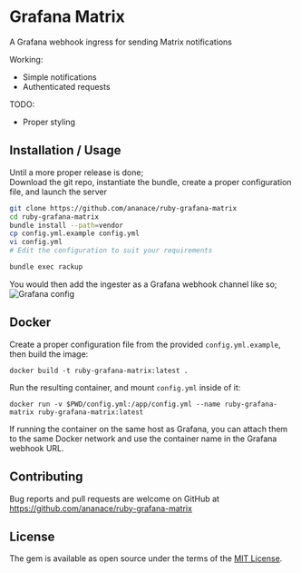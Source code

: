# Grafana Matrix

A Grafana webhook ingress for sending Matrix notifications

Working:
- Simple notifications
- Authenticated requests

TODO:
- Proper styling

## Installation / Usage

Until a more proper release is done;  
Download the git repo, instantiate the bundle, create a proper configuration file, and launch the server

```sh
git clone https://github.com/ananace/ruby-grafana-matrix
cd ruby-grafana-matrix
bundle install --path=vendor
cp config.yml.example config.yml
vi config.yml
# Edit the configuration to suit your requirements

bundle exec rackup
```

You would then add the ingester as a Grafana webhook channel like so;
![Grafana config](https://i.imgur.com/Cu4m8Ew.png)

## Docker

Create a proper configuration file from the provided `config.yml.example`, then build the image:

`docker build -t ruby-grafana-matrix:latest .`

Run the resulting container, and mount `config.yml` inside of it:

`docker run -v $PWD/config.yml:/app/config.yml --name ruby-grafana-matrix ruby-grafana-matrix:latest`

If running the container on the same host as Grafana, you can attach them to the same Docker network and use the container name in the Grafana webhook URL.

## Contributing

Bug reports and pull requests are welcome on GitHub at https://github.com/ananace/ruby-grafana-matrix

## License

The gem is available as open source under the terms of the [MIT License](https://opensource.org/licenses/MIT).
